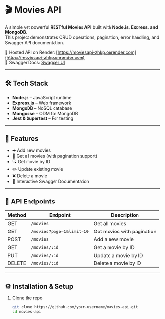 # 🎬 Movies API

A simple yet powerful **RESTful Movies API** built with **Node.js, Express, and MongoDB**.  
This project demonstrates CRUD operations, pagination, error handling, and Swagger API documentation.  

🔗 Hosted API on Render: [https://moviesapi-zhkp.onrender.com](https://moviesapi-zhkp.onrender.com)  
📖 Swagger Docs: [Swagger UI](https://moviesapi-zhkp.onrender.com/api-docs)

---

## 🛠️ Tech Stack
- **Node.js** – JavaScript runtime  
- **Express.js** – Web framework  
- **MongoDB** – NoSQL database  
- **Mongoose** – ODM for MongoDB  
- **Jest & Supertest** – For testing  

---

## 🚀 Features
- ➕ Add new movies  
- 📜 Get all movies (with pagination support)  
- 🔍 Get movie by ID  
- ✏️ Update existing movie  
- ❌ Delete a movie  
- 📖 Interactive Swagger Documentation  

---

## 📂 API Endpoints

| Method | Endpoint                      | Description                   |
|--------|-------------------------------|-------------------------------|
| GET    | `/movies`                     | Get all movies                |
| GET    | `/movies?page=1&limit=10`     | Get movies with pagination    |
| POST   | `/movies`                     | Add a new movie               |
| GET    | `/movies/:id`                 | Get a movie by ID             |
| PUT    | `/movies/:id`                 | Update a movie by ID          |
| DELETE | `/movies/:id`                 | Delete a movie by ID          |

---

## ⚙️ Installation & Setup

1. Clone the repo  
   ```bash
   git clone https://github.com/your-username/movies-api.git
   cd movies-api
